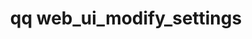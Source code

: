 ---
category: web
command: web_ui_modify_settings
keywords: qq, qq_cli, web_ui_modify_settings
optional_options:
- alternate: []
  help: Sets the inactivity timeout
  name: --inactivity-timeout
  required: false
- alternate: []
  help: Disables the inactivity timeout
  name: --disable-inactivity-timeout
  required: false
- alternate: []
  help: Sets the login banner
  name: --login-banner
  required: false
- alternate: []
  help: Disables the login banner
  name: --disable-login-banner
  required: false
permalink: /qq-cli-command-guide/web/web_ui_modify_settings.html
positional_options: []
sidebar: qq_cli_command_reference_sidebar
summary: This section explains how to use the <code>qq web_ui_modify_settings</code>
  command.
synopsis: Modify configuration options for the Web UI
title: qq web_ui_modify_settings
usage: "qq web_ui_modify_settings [-h] [--inactivity-timeout MINUTES | --disable-inactivity-timeout]\n\
  \    [--login-banner BANNER_MARKDOWN_FILE | --disable-login-banner]"

---